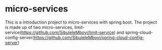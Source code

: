 # micro-services
This is a introduction project to micro-services with spring boot. The project is made up of two micro-services,
limit-service(https://github.com/SibuleleMboyi/limit-service) and spring-cloud-config-server(https://github.com/SibuleleMboyi/spring-cloud-config-server)
